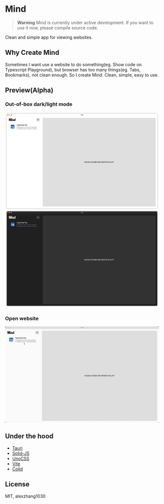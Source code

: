 # Mind

> **Warning**
> Mind is currently under active development. If you want to use it now, please compile source code.

Clean and simple app for viewing websites.

## Why Create Mind

Sometimes I want use a website to do something(eg. Show code on Typescript Playground), but browser has too many things(eg. Tabs, Bookmarks), not clean enough. So I create Mind. Clean, simple, easy to use.

## Preview(Alpha)

### Out-of-box dark/light mode

![appearance](./docs/assets/appearance.png)

### Open website

![feature](./docs/assets/feature.gif)

## Under the hood

- [Tauri](https://github.com/tauri-apps/tauri)
- [Solid-JS](https://github.com/solidjs/solid)
- [UnoCSS](https://github.com/unocss/unocss)
- [Vite](https://github.com/vitejs/vite)
- [Colid](https://github.com/alexzhang1030/colid)

## License

MIT, alexzhang1030
